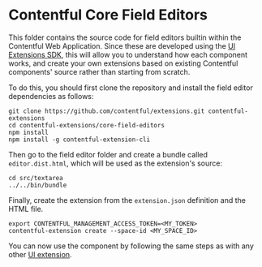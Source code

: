 Contentful Core Field Editors
=============================

This folder contains the source code for field editors builtin within the
Contentful Web Application. Since these are developed using the
[UI Extensions SDK][ui-extensions-sdk], this will allow you to understand how
each component works, and create your own extensions based on existing
Contentful components' source rather than starting from scratch.

To do this, you should first clone the repository and install the field editor
dependencies as follows:
~~~
git clone https://github.com/contentful/extensions.git contentful-extensions
cd contentful-extensions/core-field-editors
npm install
npm install -g contentful-extension-cli
~~~

Then go to the field editor folder and create a bundle called `editor.dist.html`,
which will be used as the extension's source:
~~~
cd src/textarea
../../bin/bundle
~~~

Finally, create the extension from the `extension.json` definition and the HTML
file.
~~~
export CONTENTFUL_MANAGEMENT_ACCESS_TOKEN=<MY_TOKEN>
contentful-extension create --space-id <MY_SPACE_ID>
~~~

You can now use the component by following the same steps as with any other
[UI extension](https://www.contentful.com/blog/2016/07/06/ui-extensions-sdk/).

[ui-extensions-sdk]: https://github.com/contentful/ui-extensions-sdk
